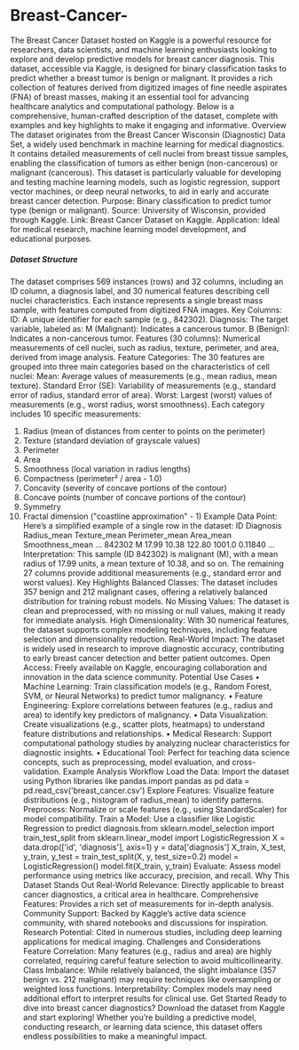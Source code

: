 # Breast-Cancer-
The Breast Cancer Dataset hosted on Kaggle is a powerful resource for researchers, data scientists, and machine learning enthusiasts looking to explore and develop predictive models for breast cancer diagnosis. This dataset, accessible via Kaggle, is designed for binary classification tasks to predict whether a breast tumor is benign or malignant.
It provides a rich collection of features derived from digitized images of fine needle aspirates (FNA) of breast masses, making it an essential tool for advancing healthcare analytics and computational pathology. Below is a comprehensive, human-crafted description of the dataset, complete with examples and key highlights to make it engaging and informative.
Overview
The dataset originates from the Breast Cancer Wisconsin (Diagnostic) Data Set, a widely used benchmark in machine learning for medical diagnostics. It contains detailed measurements of cell nuclei from breast tissue samples, enabling the classification of tumors as either benign (non-cancerous) or malignant (cancerous). This dataset is particularly valuable for developing and testing machine learning models, such as logistic regression, support vector machines, or deep neural networks, to aid in early and accurate breast cancer detection.
Purpose: Binary classification to predict tumor type (benign or malignant).
Source: University of Wisconsin, provided through Kaggle.
Link: Breast Cancer Dataset on Kaggle.
Application: Ideal for medical research, machine learning model development, and educational purposes.
##### Dataset Structure
The dataset comprises 569 instances (rows) and 32 columns, including an ID column, a diagnosis label, and 30 numerical features describing cell nuclei characteristics. Each instance represents a single breast mass sample, with features computed from digitized FNA images.
Key Columns:
ID: A unique identifier for each sample (e.g., 842302).
Diagnosis: The target variable, labeled as:
M (Malignant): Indicates a cancerous tumor.
B (Benign): Indicates a non-cancerous tumor.
Features (30 columns): Numerical measurements of cell nuclei, such as radius, texture, perimeter, and area, derived from image analysis.
Feature Categories:
The 30 features are grouped into three main categories based on the characteristics of cell nuclei:
Mean: Average values of measurements (e.g., mean radius, mean texture).
Standard Error (SE): Variability of measurements (e.g., standard error of radius, standard error of area).
Worst: Largest (worst) values of measurements (e.g., worst radius, worst smoothness).
Each category includes 10 specific measurements:
1.	Radius (mean of distances from center to points on the perimeter)
2.	Texture (standard deviation of grayscale values)
3.	Perimeter
4.	Area
5.	Smoothness (local variation in radius lengths)
6.	Compactness (perimeter² / area - 1.0)
7.	Concavity (severity of concave portions of the contour)
8.	Concave points (number of concave portions of the contour)
9.	Symmetry
10.	Fractal dimension ("coastline approximation" - 1)
Example Data Point:
Here’s a simplified example of a single row in the dataset:
ID
Diagnosis
Radius_mean
Texture_mean
Perimeter_mean
Area_mean
Smoothness_mean
…
842302
M
17.99
10.38
122.80
1001.0
0.11840
…
Interpretation: This sample (ID 842302) is malignant (M), with a mean radius of 17.99 units, a mean texture of 10.38, and so on. The remaining 27 columns provide additional measurements (e.g., standard error and worst values).
Key Highlights
Balanced Classes: The dataset includes 357 benign and 212 malignant cases, offering a relatively balanced distribution for training robust models.
No Missing Values: The dataset is clean and preprocessed, with no missing or null values, making it ready for immediate analysis.
High Dimensionality: With 30 numerical features, the dataset supports complex modeling techniques, including feature selection and dimensionality reduction.
Real-World Impact: The dataset is widely used in research to improve diagnostic accuracy, contributing to early breast cancer detection and better patient outcomes.
Open Access: Freely available on Kaggle, encouraging collaboration and innovation in the data science community.
Potential Use Cases
•	Machine Learning: Train classification models (e.g., Random Forest, SVM, or Neural Networks) to predict tumor malignancy.
•	Feature Engineering: Explore correlations between features (e.g., radius and area) to identify key predictors of malignancy.
•	Data Visualization: Create visualizations (e.g., scatter plots, heatmaps) to understand feature distributions and relationships.
•	Medical Research: Support computational pathology studies by analyzing nuclear characteristics for diagnostic insights.
•	Educational Tool: Perfect for teaching data science concepts, such as preprocessing, model evaluation, and cross-validation.
Example Analysis Workflow
Load the Data: Import the dataset using Python libraries like pandas.import pandas as pd
data = pd.read_csv('breast_cancer.csv')
Explore Features: Visualize feature distributions (e.g., histogram of radius_mean) to identify patterns.
Preprocess: Normalize or scale features (e.g., using StandardScaler) for model compatibility.
Train a Model: Use a classifier like Logistic Regression to predict diagnosis.from
sklearn.model_selection import train_test_split
from sklearn.linear_model import LogisticRegression
X = data.drop(['id', 'diagnosis'], axis=1)
y = data['diagnosis']
X_train, X_test, y_train, y_test = train_test_split(X, y, test_size=0.2)
model = LogisticRegression()
model.fit(X_train, y_train)
Evaluate: Assess model performance using metrics like accuracy, precision, and recall.
Why This Dataset Stands Out
Real-World Relevance: Directly applicable to breast cancer diagnostics, a critical area in healthcare.
Comprehensive Features: Provides a rich set of measurements for in-depth analysis.
Community Support: Backed by Kaggle’s active data science community, with shared notebooks and discussions for inspiration.
Research Potential: Cited in numerous studies, including deep learning applications for medical imaging.
Challenges and Considerations
Feature Correlation: Many features (e.g., radius and area) are highly correlated, requiring careful feature selection to avoid multicollinearity.
Class Imbalance: While relatively balanced, the slight imbalance (357 benign vs. 212 malignant) may require techniques like oversampling or weighted loss functions.
Interpretability: Complex models may need additional effort to interpret results for clinical use.
Get Started
Ready to dive into breast cancer diagnostics? Download the dataset from Kaggle and start exploring! Whether you’re building a predictive model, conducting research, or learning data science, this dataset offers endless possibilities to make a meaningful impact.

